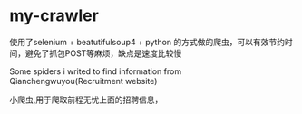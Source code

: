 # my-crawler
使用了selenium + beatutifulsoup4 + python 的方式做的爬虫，可以有效节约时间，避免了抓包POST等麻烦，缺点是速度比较慢

Some spiders i writed to find information from Qianchengwuyou(Recruitment website)

小爬虫,用于爬取前程无忧上面的招聘信息，


